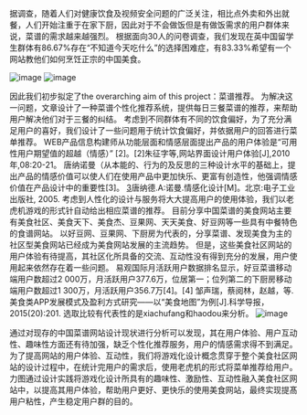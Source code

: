 
据调查，随着人们对健康饮食及视频安全问题的广泛关注，相比点外卖和外出就餐，人们开始注重于在家下厨，因此对于不会做饭但是有做饭需求的用户群体来说，菜谱的需求越来越强烈。
根据面向30人的问卷调查，我们发现在英中国留学生群体有86.67%存在“不知道今天吃什么”的选择困难症，有83.33%希望有一个网站教他们如何烹饪正宗的中国美食。

![image](https://user-images.githubusercontent.com/45390078/115630985-e2797100-a2fc-11eb-9a69-b6a10efdfcf5.png)
![image](https://user-images.githubusercontent.com/45390078/115631034-f6bd6e00-a2fc-11eb-9069-188df2e098c1.png)



因此我们初步拟定了the overarching aim of this project：菜谱推荐。
为解决这一问题，文章设计了一种菜谱个性化推荐系统，提供每日三餐菜谱的推荐，来帮助用户解决他们对于三餐的纠结。
考虑到不同群体有不同的饮食偏好，为了充分满足用户的喜好，我们设计了一些问题用于统计饮食偏好，并依据用户的回答进行菜单推荐。
WEB产品信息构建师从功能层面和情感层面提出产品的用户体验是“可用性用户期望值的超越（情感）” [2]。[2]朱征字等,网站界面设计用户体验[J],2010年,08:20-21。
唐纳诺曼（从本能的、行为的及反思的三种设计水平的基础上，提出产品的情感价值可以使人们在使用产品中更加快乐、更富有创造性，他强调情感价值在产品设计中的重要性[3]。
[3](美)唐纳德.A:诺曼.情感化设计[M]。北京:电子工业出版社, 2005.
考虑到人性化的设计与服务将大大提高用户的使用体验，我们以老虎机游戏的形式针自动给出相应菜谱的推荐。
目前分享中国菜谱的美食网站主要有美食社区、美食天下、美食杰、豆果网、天天美食、好豆网等一些具有中餐特色的食谱网站。
以好豆网、豆果网、下厨房为代表的，分享菜谱、发现美食为主的社区型美食网站已经成为美食网站发展的主流趋势。
但是，这些美食社区网站的用户体验有待提高，其社区化所具备的交流、互动性没有得到充分的发展，用户使用起来依然存在着一些问题。
易观国际月活跃用户数据排名显示，好豆菜谱移动端用户数超过2 000万，月活跃用户377.6万，位居第一；位列第二的下厨房移动端用户数超过1 300万，月活跃用户356.7万[4]。[4] 邹声瑞，蔡阅林，赵越，等.美食类APP发展模式及盈利方式研究——以“美食地图”为例[J].科学导报，2015(20):201.
选取比较有代表性的是xiachufang和haodou来分析。
![image](https://user-images.githubusercontent.com/45390078/115630873-b100a580-a2fc-11eb-875e-3bfd723e4c33.png)

通过对现存的中国菜谱网站设计现状进行分析可以发现，其在用户体验、用户互动性、趣味性方面还有待加强，缺乏个性化推荐服务，用户的情感需求得不到满足。
为了提高网站的用户体验、互动性，我们将游戏化设计概念贯穿于整个美食社区网站的设计过程中，在统计完用户的需求后，使用老虎机的形式将菜单推荐给用户。
力图通过设计实践将游戏化设计所具有的趣味性、激励性、互动性融入美食社区网站中，以提高其用户体验，帮助用户更好、更快乐的使用美食网站，最终实现提髙用户粘性，产生稳定用户群的目的。

